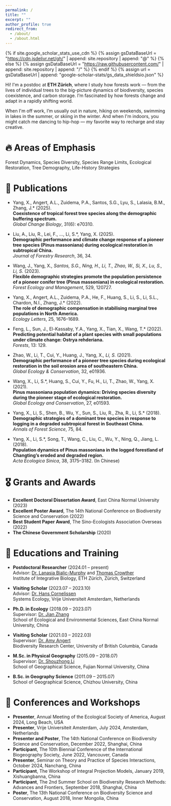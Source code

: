```yaml
---
permalink: /
title: ""
excerpt: ""
author_profile: true
redirect_from: 
  - /about/
  - /about.html
---
```


{% if site.google_scholar_stats_use_cdn %}
{% assign gsDataBaseUrl = "https://cdn.jsdelivr.net/gh/" | append: site.repository | append: "@" %}
{% else %}
{% assign gsDataBaseUrl = "https://raw.githubusercontent.com/" | append: site.repository | append: "/" %}
{% endif %}
{% assign url = gsDataBaseUrl | append: "google-scholar-stats/gs_data_shieldsio.json" %}

<span class='anchor' id='about-me'></span>
Hi! I'm a postdoc at **ETH Zürich**, where I study how forests work — from the lives of individual trees to the big-picture dynamics of biodiversity, species coexistence, and carbon storage. I’m fascinated by how forests change and adapt in a rapidly shifting world.

When I'm off work, I’m usually out in nature, hiking on weekends, swimming in lakes in the summer, or skiing in the winter. And when I'm indoors, you might catch me dancing to hip-hop — my favorite way to recharge and stay creative.

# 🔥 Areas of Emphasis
Forest Dynamics, Species Diversity, Species Range Limits, Ecological Restoration, Tree Demography, Life-History Strategies

# 📝 Publications 
- Yang, X., Angert, A.L., Zuidema, P.A., Santos, S.G., Lyu, S., Lalasia, B.M., Zhang, J.* (2025).  
  **Coexistence of tropical forest tree species along the demographic buffering spectrum.**  
  *Global Change Biology*, 31(6): e70310.

- Liu, A., Liu, R., Lei, F., …, Li, S.*, Yang, X. (2025).  
  **Demographic performance and climate change response of a pioneer tree species (Pinus massoniana) during ecological restoration in subtropical China.**  
  *Journal of Forestry Research*, 36, 34.

- Wang, J., Yang, X.*, Santos, S.G., Ning, H., Li, T., Zhao, W., Si, X., Lu, S., Li, S.* (2023).  
  **Flexible demographic strategies promote the population persistence of a pioneer conifer tree (Pinus massoniana) in ecological restoration.**  
  *Forest Ecology and Management*, 529, 120727.

- Yang, X., Angert, A.L., Zuidema, P.A., He, F., Huang, S., Li, S., Li, S.L., Chardon, N.I., Zhang, J.* (2022).  
  **The role of demographic compensation in stabilising marginal tree populations in North America.**  
  *Ecology Letters*, 25, 1676–1689.

- Feng, L., Sun, J., El-Kassaby, Y.A., Yang, X., Tian, X., Wang, T.* (2022).  
  **Predicting potential habitat of a plant species with small populations under climate change: Ostrya rehderiana.**  
  *Forests*, 13: 129.

- Zhao, W., Li, T., Cui, Y., Huang, J., Yang, X.*, Li, S.* (2021).  
  **Demographic performance of a pioneer tree species during ecological restoration in the soil erosion area of southeastern China.**  
  *Global Ecology & Conservation*, 32, e01936.

- Wang, X., Li, S.*, Huang, S., Cui, Y., Fu, H., Li, T., Zhao, W., Yang, X. (2021).  
  **Pinus massoniana population dynamics: Driving species diversity during the pioneer stage of ecological restoration.**  
  *Global Ecology and Conservation*, 27, e01593.

- Yang, X., Li, S., Shen, B., Wu, Y., Sun, S., Liu, R., Zha, R., Li, S.* (2018).  
  **Demographic strategies of a dominant tree species in response to logging in a degraded subtropical forest in Southeast China.**  
  *Annals of Forest Science*, 75, 84.

- Yang, X., Li, S.*, Song, T., Wang, C., Liu, C., Wu, Y., Ning, Q., Jiang, L. (2018).  
  **Population dynamics of Pinus massoniana in the logged forestland of Changting’s eroded and degraded region.**  
  *Acta Ecologica Sinica*, 38, 3175–3182. (In Chinese)

# 🎖 Grants and Awards
- **Excellent Doctoral Dissertation Award**, East China Normal University (2023)
- **Excellent Poster Award**, The 14th National Conference on Biodiversity Science and Conservation (2022)
- **Best Student Paper Award**, The Sino-Ecologists Association Overseas (2022)
- **The Chinese Government Scholarship** (2020)

# 📖 Educations and Training
- **Postdoctoral Researcher** (2024.01 – present)  
  Advisor: [Dr. Lanasia Bialic-Murphy](https://crowtherlab.com/dr-lalasia-bialic-murphy/) and [Thomas Crowther](https://crowtherlab.com/about-tom-crowther/)  
  Institute of Integrative Biology, ETH Zürich, Zürich, Switzerland

- **Visiting Scholar** (2023.07 – 2023.10)  
  Advisor: [Dr. Hans Cornelissen](https://research.vu.nl/en/persons/hans-cornelissen)  
  Systems Ecology, Vrije Universiteit Amsterdam, Netherlands

- **Ph.D. in Ecology** (2018.09 – 2023.07)  
  Supervisor: [Dr. Jian Zhang](https://ecoinfor.github.io/index.html)  
  School of Ecological and Environmental Sciences, East China Normal University, China

- **Visiting Scholar** (2021.03 – 2022.03)  
  Supervisor: [Dr. Amy Angert](https://angert.github.io/people.html)  
  Biodiversity Research Center, University of British Columbia, Canada

- **M.Sc. in Physical Geography** (2015.09 – 2018.07)  
  Supervisor: [Dr. Shouzhong Li](https://geo.fjnu.edu.cn/dd/84/c4964a187780/page.htm)  
  School of Geographical Science, Fujian Normal University, China

- **B.Sc. in Geography Science** (2011.09 – 2015.07)  
  School of Geographical Science, Chizhou University, China

# 💬 Conferences and Workshops
- **Presenter**, Annual Meeting of the Ecological Society of America, August 2024, Long Beach, USA  
- **Presenter**, Vrije Universiteit Amsterdam, July 2024, Amsterdam, Netherlands  
- **Presenter and Poster**, The 14th National Conference on Biodiversity Science and Conservation, December 2022, Shanghai, China  
- **Participant**, The 10th Biennial Conference of the International Biogeography Society, June 2022, Vancouver, Canada  
- **Presenter**, Seminar on Theory and Practice of Species Interactions, October 2024, Nanchang, China  
- **Participant**, The Workshop of Integral Projection Models, January 2019, Xishuangbanna, China  
- **Participant**, The 2nd Summer School on Biodiversity Research Methods: Advances and Frontiers, September 2018, Shanghai, China  
- **Poster**, The 13th National Conference on Biodiversity Science and Conservation, August 2018, Inner Mongolia, China  